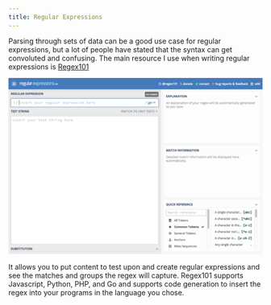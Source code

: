 ```yaml
---
title: Regular Expressions
---
```


Parsing through sets of data can be a good use case for regular expressions, but a lot of people have stated that the syntax can get convoluted and confusing. The main resource I use when writing regular expressions is [Regex101](https://regex101.com/)

[![Regex101 screenshot](../images/regex101.png)](https://regex101.com/)

It allows you to put content to test upon and create regular expressions and see the matches and groups the regex will capture. Regex101 supports Javascript, Python, PHP, and Go and supports code generation to insert the regex into your programs in the language you chose.
